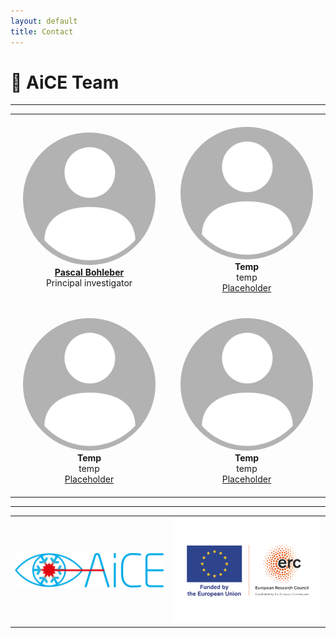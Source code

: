 ```yaml
---
layout: default
title: Contact
---
```


# 👥 AiCE Team

---

<div align="center">

<table>
  <tr>
    <td align="center" style="padding: 20px;">
      <img src="assets/placeholder.png" width="300px" alt="Person 1" style="border-radius: 50%;"/><br />
      <strong> <a href="https://example.com/" target="_blank"> Pascal Bohleber </a>  </strong><br />
      Principal investigator <br />
    </td>
    <td align="center" style="padding: 20px;">
      <img src="assets/placeholder.png" width="300px" alt="Person 2" style="border-radius: 50%;"/><br />
      <strong>Temp</strong><br />
      temp<br />
      <a href="https://example.com/" target="_blank"> Placeholder </a>
    </td>
  </tr>
  <tr>
    <td align="center" style="padding: 20px;">
      <img src="assets/placeholder.png" width="300px" alt="Person 3" style="border-radius: 50%;"/><br />
      <strong>Temp</strong><br />
      temp<br />
      <a href="https://example.com/" target="_blank"> Placeholder </a>
    </td>
    <td align="center" style="padding: 20px;">
      <img src="assets/placeholder.png" width="300px" alt="Person 4" style="border-radius: 50%;"/><br />
      <strong>Temp</strong><br />
      temp<br />
      <a href="https://example.com/" target="_blank"> Placeholder </a>
    </td>
  </tr>
</table>

</div>

---

<table>
  <tr>
    <td>
      <img src="assets/aice.png" width="500px" alt="AiCE Logo" />
    </td>
    <td>
      <img src="assets/erc.png" width="500px" alt="ERC Logo" />
    </td>
  </tr>
</table>

